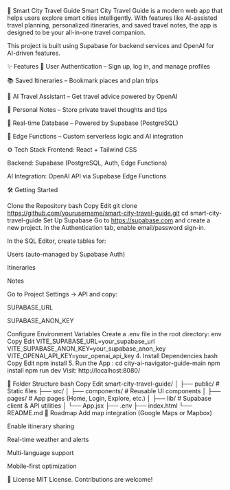 🌆 Smart City Travel Guide Smart City Travel Guide is a modern web app that helps users explore smart cities intelligently. With features like AI-assisted travel planning, personalized itineraries, and saved travel notes, the app is designed to be your all-in-one travel companion.

This project is built using Supabase for backend services and OpenAI for AI-driven features.

✨ Features 🔐 User Authentication – Sign up, log in, and manage profiles

📚 Saved Itineraries – Bookmark places and plan trips

🧠 AI Travel Assistant – Get travel advice powered by OpenAI

📝 Personal Notes – Store private travel thoughts and tips

💾 Real-time Database – Powered by Supabase (PostgreSQL)

🚀 Edge Functions – Custom serverless logic and AI integration

⚙️ Tech Stack Frontend: React + Tailwind CSS

Backend: Supabase (PostgreSQL, Auth, Edge Functions)

AI Integration: OpenAI API via Supabase Edge Functions

🛠️ Getting Started

Clone the Repository bash Copy Edit git clone https://github.com/yourusername/smart-city-travel-guide.git cd smart-city-travel-guide
Set Up Supabase Go to https://supabase.com and create a new project.
In the Authentication tab, enable email/password sign-in.

In the SQL Editor, create tables for:

Users (auto-managed by Supabase Auth)

Itineraries

Notes

Go to Project Settings → API and copy:

SUPABASE_URL

SUPABASE_ANON_KEY

Configure Environment Variables Create a .env file in the root directory:
env Copy Edit VITE_SUPABASE_URL=your_supabase_url VITE_SUPABASE_ANON_KEY=your_supabase_anon_key VITE_OPENAI_API_KEY=your_openai_api_key 
4. Install Dependencies bash Copy Edit npm install 
5. Run the App : cd city-ai-navigator-guide-main
npm install
npm run dev
Visit: http://localhost:8080/

📁 Folder Structure bash Copy Edit smart-city-travel-guide/ │ ├── public/ # Static files ├── src/ │ ├── components/ # Reusable UI components │ ├── pages/ # App pages (Home, Login, Explore, etc.) │ ├── lib/ # Supabase client & API utilities │ └── App.jsx ├── .env ├── index.html └── README.md 🚧 Roadmap Add map integration (Google Maps or Mapbox)

Enable itinerary sharing

Real-time weather and alerts

Multi-language support

Mobile-first optimization

📄 License MIT License. Contributions are welcome!
